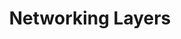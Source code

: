 ---
layout: default
title: Networking Layers
description: Notes on compiler optimizations.
has_toc: false
nav_order: 4
parent: Computer Networks
permalink: /computer-networks/test2
---